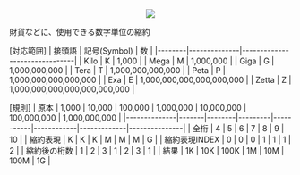 <div align=center>
	<img src="https://capsule-render.vercel.app/api?type=waving&color=auto&height=200&section=header&text=Unit%20Abbreviation[単位縮約]&fontSize=50" />
</div>

財貨などに、使用できる数字単位の縮約

[対応範囲]
| 接頭語  | 記号(Symbol) |           数                  |
|--------|--------------|-------------------------------|
|  Kilo  |      K       | 1,000                         |
|  Mega  |      M       | 1,000,000                     |
|  Giga  |      G       | 1,000,000,000                 |
|  Tera  |      T       | 1,000,000,000,000             |
|  Peta  |      P       | 1,000,000,000,000,000         |
|  Exa   |      E       | 1,000,000,000,000,000,000     |
|  Zetta |      Z       | 1,000,000,000,000,000,000,000 |

[規則]
| 原本         | 1,000 | 10,000 | 100,000 | 1,000,000 | 10,000,000 | 100,000,000 | 1,000,000,000 |
|--------------|-------|--------|---------|-----------|------------|-------------|---------------|
| 全桁         | 4      | 5      | 6       | 7         | 8          | 9           | 10            |
| 縮約表現      | K     | K      | K       | M         | M          | M           | G             |
| 縮約表現INDEX | 0     | 0      | 0       | 1         | 1          | 1           | 2             |
| 縮約後の桁数  | 1     | 2      | 3       | 1         | 2          | 3           | 1             |
| 結果         | 1K    | 10K    | 100K    | 1M        | 10M        | 100M        | 1G            |
